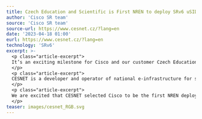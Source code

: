 ```yaml
---
title: Czech Education and Scientific is First NREN to deploy SRv6 uSID
author: 'Cisco SR team'
source: 'Cisco SR team'
source-url: https://www.cesnet.cz/?lang=en
date: '2023-04-18 01:00'
eurl: https://www.cesnet.cz/?lang=en
technology: 'SRv6'
excerpt: >-
  <p class="article-excerpt">
  It’s an exciting milestone for Cisco and our customer Czech Education and Scientific NETwork  (CESNET) who is the first national research and education network (NREN) to deploy Segment Routing over IPv6 (SRv6) micro-segment (uSID) to simplify its network architecture. Being the first NREN to deploy SRv6 uSID demonstrates CESNET’s leadership as an innovative NREN operator in the Czech Republic.
  </p>
  <p class="article-excerpt">
  CESNET is a developer and operator of national e-infrastructure for science, research, development, and education in Czech Republic. CESNET is an early adopter of SRv6 technology and simplifies its network with SRv6 uSID for improved SLA services to CESNET members and customers
  </p>
  <p class="article-excerpt">
  We are excited that CESNET selected Cisco to be the first NREN deployed using SRv6 uSID based on our industry leadership with SRv6 and applaud the customer on its tremendous industry-first milestone!
  </p>
teaser: images/cesnet_RGB.svg
---
```


